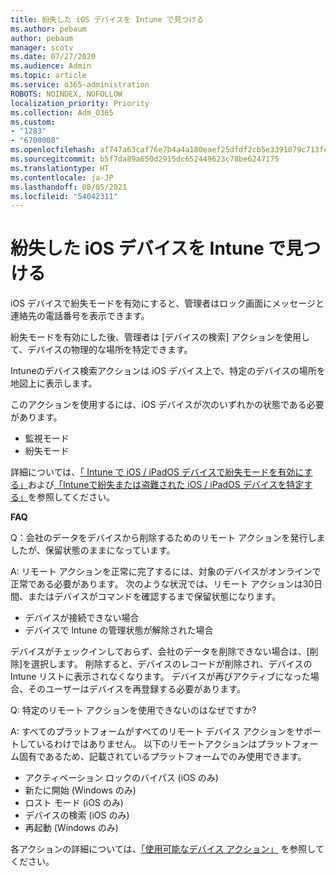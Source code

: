 ```yaml
---
title: 紛失した iOS デバイスを Intune で見つける
ms.author: pebaum
author: pebaum
manager: scotv
ms.date: 07/27/2020
ms.audience: Admin
ms.topic: article
ms.service: o365-administration
ROBOTS: NOINDEX, NOFOLLOW
localization_priority: Priority
ms.collection: Adm_O365
ms.custom:
- "1283"
- "6700008"
ms.openlocfilehash: af747a63caf76e7b4a4a180eaef25dfdf2cb5e3391079c713fe0e413198efb15
ms.sourcegitcommit: b5f7da89a650d2915dc652449623c78be6247175
ms.translationtype: HT
ms.contentlocale: ja-JP
ms.lasthandoff: 08/05/2021
ms.locfileid: "54042311"
---
```

# <a name="locating-lost-ios-devices-with-intune"></a>紛失した iOS デバイスを Intune で見つける

iOS デバイスで紛失モードを有効にすると、管理者はロック画面にメッセージと連絡先の電話番号を表示できます。

紛失モードを有効にした後、管理者は [デバイスの検索] アクションを使用して、デバイスの物理的な場所を特定できます。

Intuneのデバイス検索アクションは iOS デバイス上で、特定のデバイスの場所を地図上に表示します。

このアクションを使用するには、iOS デバイスが次のいずれかの状態である必要があります。

- 監視モード
- 紛失モード

詳細については、[「 Intune で iOS / iPadOS デバイスで紛失モードを有効にする」](https://docs.microsoft.com/intune/device-lost-mode)および[「Intuneで紛失または盗難された iOS / iPadOS デバイスを特定する」](https://docs.microsoft.com/intune/device-locate)を参照してください。

**FAQ**

Q：会社のデータをデバイスから削除するためのリモート アクションを発行しましたが、保留状態のままになっています。

A: リモート アクションを正常に完了するには、対象のデバイスがオンラインで正常である必要があります。 次のような状況では、リモート アクションは30日間、またはデバイスがコマンドを確認するまで保留状態になります。

- デバイスが接続できない場合
- デバイスで Intune の管理状態が解除された場合

デバイスがチェックインしておらず、会社のデータを削除できない場合は、[削除]を選択します。 削除すると、デバイスのレコードが削除され、デバイスの Intune リストに表示されなくなります。 デバイスが再びアクティブになった場合、そのユーザーはデバイスを再登録する必要があります。

Q: 特定のリモート アクションを使用できないのはなぜですか?

A: すべてのプラットフォームがすべてのリモート デバイス アクションをサポートしているわけではありません。 以下のリモートアクションはプラットフォーム固有であるため、記載されているプラットフォームでのみ使用できます。

- アクティベーション ロックのバイパス (iOS のみ)
- 新たに開始 (Windows のみ)
- ロスト モード (iOS のみ)
- デバイスの検索 (iOS のみ)
- 再起動 (Windows のみ)

各アクションの詳細については、[「使用可能なデバイス アクション」](https://docs.microsoft.com/intune/device-management#available-device-actions) を参照してください。